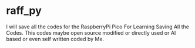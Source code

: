 # raff_py
I will save all the codes for the RaspberryPi Pico For Learning Saving All the Codes. This codes maybe open source modified or directly used or AI based or even self written coded by  Me.  
